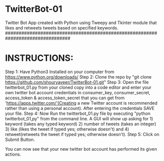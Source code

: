 # TwitterBot-01
Twitter Bot App created with Python using Tweepy and Tkinter module that likes and retweets tweets based on specified keywords.
################################################################################
# INSTRUCTIONS:
Step 1: Have Python3 Installed on your computer from https://www.python.org/downloads/
Step 2: Clone the repo by "git clone https://github.com/shouryaveer/TwitterBot-01.git"
Step 3: Open the file twitterbot_01.py from your cloned copy into a code editor and enter your own twitter bot account credentials in consumer_key, consumer_secret, access_token & access_token_secret
that you can get from 'https://apps.twitter.com/'(Creating a new Twitter account is recommended rather than using a personal account). After entering the credentials SAVE your file.
Step 4: Now Run the twitterbot_01.py file by executing "python twitterbot_01,py" from the command line. A GUI will show up asking for 1) keyword (takes any typed keyword) 2) number of tweets (takes an integer) 3) like (likes the tweet if typed yes; otherwise doesn't) and 4) retweet(retweets the tweet if typed yes; otherwise doesn't).
Step 5: Click on Submit Button.

You can now see that your new twitter bot account has performed its given actions.
